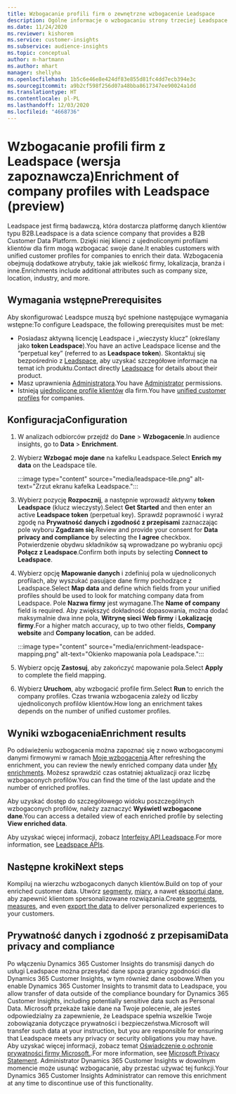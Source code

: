 ```yaml
---
title: Wzbogacanie profili firm o zewnętrzne wzbogacenie Leadspace
description: Ogólne informacje o wzbogacaniu strony trzeciej Leadspace.
ms.date: 11/24/2020
ms.reviewer: kishorem
ms.service: customer-insights
ms.subservice: audience-insights
ms.topic: conceptual
author: m-hartmann
ms.author: mhart
manager: shellyha
ms.openlocfilehash: 1b5c6e46e8e424df83e855d81fc4dd7ecb394e3c
ms.sourcegitcommit: a9b2cf598f256d07a48bba8617347ee90024a1dd
ms.translationtype: HT
ms.contentlocale: pl-PL
ms.lasthandoff: 12/03/2020
ms.locfileid: "4668736"
---
```

# <a name="enrichment-of-company-profiles-with-leadspace-preview"></a><span data-ttu-id="ecad8-103">Wzbogacanie profili firm z Leadspace (wersja zapoznawcza)</span><span class="sxs-lookup"><span data-stu-id="ecad8-103">Enrichment of company profiles with Leadspace (preview)</span></span>

<span data-ttu-id="ecad8-104">Leadspace jest firmą badawczą, która dostarcza platformę danych klientów typu B2B.</span><span class="sxs-lookup"><span data-stu-id="ecad8-104">Leadspace is a data science company that provides a B2B Customer Data Platform.</span></span> <span data-ttu-id="ecad8-105">Dzięki niej klienci z ujednoliconymi profilami klientów dla firm mogą wzbogacać swoje dane.</span><span class="sxs-lookup"><span data-stu-id="ecad8-105">It enables customers with unified customer profiles for companies to enrich their data.</span></span> <span data-ttu-id="ecad8-106">Wzbogacenia obejmują dodatkowe atrybuty, takie jak wielkość firmy, lokalizacja, branża i inne.</span><span class="sxs-lookup"><span data-stu-id="ecad8-106">Enrichments include additional attributes such as company size, location, industry, and more.</span></span>

## <a name="prerequisites"></a><span data-ttu-id="ecad8-107">Wymagania wstępne</span><span class="sxs-lookup"><span data-stu-id="ecad8-107">Prerequisites</span></span>

<span data-ttu-id="ecad8-108">Aby skonfigurować Leadspce muszą być spełnione następujące wymagania wstępne:</span><span class="sxs-lookup"><span data-stu-id="ecad8-108">To configure Leadspace, the following prerequisites must be met:</span></span>

- <span data-ttu-id="ecad8-109">Posiadasz aktywną licencję Leadspace i „wieczysty klucz” (określany jako **token Leadspace**).</span><span class="sxs-lookup"><span data-stu-id="ecad8-109">You have an active Leadspace license and the “perpetual key” (referred to as **Leadspace token**).</span></span> <span data-ttu-id="ecad8-110">Skontaktuj się bezpośrednio z [Leadspace](https://www.leadspace.com/products/leadspace-on-demand/), aby uzyskać szczegółowe informacje na temat ich produktu.</span><span class="sxs-lookup"><span data-stu-id="ecad8-110">Contact directly [Leadspace](https://www.leadspace.com/products/leadspace-on-demand/) for details about their product.</span></span>
- <span data-ttu-id="ecad8-111">Masz uprawnienia [Administratora](permissions.md#administrator).</span><span class="sxs-lookup"><span data-stu-id="ecad8-111">You have [Administrator](permissions.md#administrator) permissions.</span></span>
- <span data-ttu-id="ecad8-112">Istnieją [ujednolicone profile klientów](customer-profiles.md) dla firm.</span><span class="sxs-lookup"><span data-stu-id="ecad8-112">You have [unified customer profiles](customer-profiles.md) for companies.</span></span>

## <a name="configuration"></a><span data-ttu-id="ecad8-113">Konfiguracja</span><span class="sxs-lookup"><span data-stu-id="ecad8-113">Configuration</span></span>

1. <span data-ttu-id="ecad8-114">W analizach odbiorców przejdź do **Dane** > **Wzbogacenie**.</span><span class="sxs-lookup"><span data-stu-id="ecad8-114">In audience insights, go to **Data** > **Enrichment**.</span></span>

1. <span data-ttu-id="ecad8-115">Wybierz **Wzbogać moje dane** na kafelku Leadspace.</span><span class="sxs-lookup"><span data-stu-id="ecad8-115">Select **Enrich my data** on the Leadspace tile.</span></span>

   :::image type="content" source="media/leadspace-tile.png" alt-text="Zrzut ekranu kafelka Leadspace.":::

1. <span data-ttu-id="ecad8-117">Wybierz pozycję **Rozpocznij**, a następnie wprowadź aktywny **token Leadspace** (klucz wieczysty).</span><span class="sxs-lookup"><span data-stu-id="ecad8-117">Select **Get Started** and then enter an active **Leadspace token** (perpetual key).</span></span> <span data-ttu-id="ecad8-118">Sprawdź poprawność i wyraź zgodę na **Prywatność danych i zgodność z przepisami** zaznaczając pole wyboru **Zgadzam się**.</span><span class="sxs-lookup"><span data-stu-id="ecad8-118">Review and provide your consent for **Data privacy and compliance** by selecting the **I agree** checkbox.</span></span> <span data-ttu-id="ecad8-119">Potwierdzenie obydwu składników są wprowadzane po wybraniu opcji **Połącz z Leadspace**.</span><span class="sxs-lookup"><span data-stu-id="ecad8-119">Confirm both inputs by selecting **Connect to Leadspace**.</span></span>

1. <span data-ttu-id="ecad8-120">Wybierz opcję **Mapowanie danych** i zdefiniuj pola w ujednoliconych profilach, aby wyszukać pasujące dane firmy pochodzące z Leadspace.</span><span class="sxs-lookup"><span data-stu-id="ecad8-120">Select **Map data** and define which fields from your unified profiles should be used to look for matching company data from Leadspace.</span></span> <span data-ttu-id="ecad8-121">Pole **Nazwa firmy** jest wymagane.</span><span class="sxs-lookup"><span data-stu-id="ecad8-121">The **Name of company** field is required.</span></span> <span data-ttu-id="ecad8-122">Aby zwiększyć dokładność dopasowania, można dodać maksymalnie dwa inne pola, **Witrynę sieci Web firmy** i **Lokalizację firmy**.</span><span class="sxs-lookup"><span data-stu-id="ecad8-122">For a higher match accuracy, up to two other fields, **Company website** and **Company location**, can be added.</span></span>

   :::image type="content" source="media/enrichment-leadspace-mapping.png" alt-text="Okienko mapowania pola Leadspace.":::
   
1. <span data-ttu-id="ecad8-124">Wybierz opcję **Zastosuj**, aby zakończyć mapowanie pola.</span><span class="sxs-lookup"><span data-stu-id="ecad8-124">Select **Apply** to complete the field mapping.</span></span>

1. <span data-ttu-id="ecad8-125">Wybierz **Uruchom**, aby wzbogacić profile firm.</span><span class="sxs-lookup"><span data-stu-id="ecad8-125">Select **Run** to enrich the company profiles.</span></span> <span data-ttu-id="ecad8-126">Czas trwania wzbogacenia zależy od liczby ujednoliconych profilów klientów.</span><span class="sxs-lookup"><span data-stu-id="ecad8-126">How long an enrichment takes depends on the number of unified customer profiles.</span></span>

## <a name="enrichment-results"></a><span data-ttu-id="ecad8-127">Wyniki wzbogacenia</span><span class="sxs-lookup"><span data-stu-id="ecad8-127">Enrichment results</span></span>

<span data-ttu-id="ecad8-128">Po odświeżeniu wzbogacenia można zapoznać się z nowo wzbogaconymi danymi firmowymi w ramach [Moje wzbogacenia](enrichment-hub.md).</span><span class="sxs-lookup"><span data-stu-id="ecad8-128">After refreshing the enrichment, you can review the newly enriched company data under [My enrichments](enrichment-hub.md).</span></span> <span data-ttu-id="ecad8-129">Możesz sprawdzić czas ostatniej aktualizacji oraz liczbę wzbogaconych profilów.</span><span class="sxs-lookup"><span data-stu-id="ecad8-129">You can find the time of the last update and the number of enriched profiles.</span></span>

<span data-ttu-id="ecad8-130">Aby uzyskać dostęp do szczegółowego widoku poszczególnych wzbogaconych profilów, należy zaznaczyć **Wyświetl wzbogacone dane**.</span><span class="sxs-lookup"><span data-stu-id="ecad8-130">You can access a detailed view of each enriched profile by selecting **View enriched data**.</span></span>

<span data-ttu-id="ecad8-131">Aby uzyskać więcej informacji, zobacz [Interfejsy API Leadspace](https://support.leadspace.com/hc/en-us/sections/201997649-API).</span><span class="sxs-lookup"><span data-stu-id="ecad8-131">For more information, see [Leadspace APIs](https://support.leadspace.com/hc/en-us/sections/201997649-API).</span></span>

## <a name="next-steps"></a><span data-ttu-id="ecad8-132">Następne kroki</span><span class="sxs-lookup"><span data-stu-id="ecad8-132">Next steps</span></span>

<span data-ttu-id="ecad8-133">Kompiluj na wierzchu wzbogaconych danych klientów.</span><span class="sxs-lookup"><span data-stu-id="ecad8-133">Build on top of your enriched customer data.</span></span> <span data-ttu-id="ecad8-134">Utwórz [segmenty](segments.md), [miary](measures.md), a nawet [eksportuj dane](export-destinations.md), aby zapewnić klientom spersonalizowane rozwiązania.</span><span class="sxs-lookup"><span data-stu-id="ecad8-134">Create [segments](segments.md), [measures](measures.md), and even [export the data](export-destinations.md) to deliver personalized experiences to your customers.</span></span>

## <a name="data-privacy-and-compliance"></a><span data-ttu-id="ecad8-135">Prywatność danych i zgodność z przepisami</span><span class="sxs-lookup"><span data-stu-id="ecad8-135">Data privacy and compliance</span></span>

<span data-ttu-id="ecad8-136">Po włączeniu Dynamics 365 Customer Insights do transmisji danych do usługi Leadspace można przesyłać dane spoza granicy zgodności dla Dynamics 365 Customer Insights, w tym również dane osobowe.</span><span class="sxs-lookup"><span data-stu-id="ecad8-136">When you enable Dynamics 365 Customer Insights to transmit data to Leadspace, you allow transfer of data outside of the compliance boundary for Dynamics 365 Customer Insights, including potentially sensitive data such as Personal Data.</span></span> <span data-ttu-id="ecad8-137">Microsoft przekaże takie dane na Twoje polecenie, ale jesteś odpowiedzialny za zapewnienie, że Leadspace spełnia wszelkie Twoje zobowiązania dotyczące prywatności i bezpieczeństwa.</span><span class="sxs-lookup"><span data-stu-id="ecad8-137">Microsoft will transfer such data at your instruction, but you are responsible for ensuring that Leadspace meets any privacy or security obligations you may have.</span></span> <span data-ttu-id="ecad8-138">Aby uzyskać więcej informacji, zobacz temat [Oświadczenie o ochronie prywatności firmy Microsoft.](https://go.microsoft.com/fwlink/?linkid=396732).</span><span class="sxs-lookup"><span data-stu-id="ecad8-138">For more information, see [Microsoft Privacy Statement](https://go.microsoft.com/fwlink/?linkid=396732).</span></span>
<span data-ttu-id="ecad8-139">Administrator Dynamics 365 Customer Insights w dowolnym momencie może usunąć wzbogacanie, aby przestać używać tej funkcji.</span><span class="sxs-lookup"><span data-stu-id="ecad8-139">Your Dynamics 365 Customer Insights Administrator can remove this enrichment at any time to discontinue use of this functionality.</span></span>